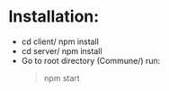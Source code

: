 # Installation:
- cd client/ npm install
- cd server/ npm install
- Go to root directory (Commune/) run:
    > npm start
